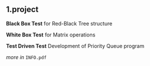 ## 1.project 

**Black Box Test** for Red-Black Tree structure

**White Box Test** for Matrix operations

**Test Driven Test** Development of Priority Queue program

_more in_ `INFO.pdf`
